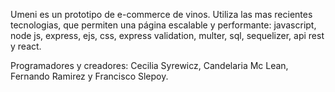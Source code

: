 Umeni es un prototipo de e-commerce de vinos. 
Utiliza las mas recientes tecnologias, que permiten una página escalable y performante: javascript, node js, express, ejs, css, express validation, multer, sql, sequelizer, api rest y react. 

Programadores y creadores: Cecilia Syrewicz, Candelaria Mc Lean, Fernando Ramirez y Francisco Slepoy.